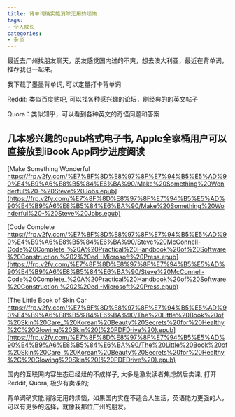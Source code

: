 ```yaml
---
title: 背单词确实能消除无用的烦恼
tags:
- 个人成长
categories:
- 杂谈
---
```


最近去广州找朋友聊天，朋友感觉国内过的不爽，想去澳大利亚，最近在背单词，推荐我也一起来。

我下载了墨墨背单词, 可以定量打卡背单词

Reddit: 类似百度贴吧, 可以找各种感兴趣的论坛，刷经典的的英文帖子 

Quora：类似知乎，可以看到各种英文的奇怪问题和答案

## 几本感兴趣的epub格式电子书, Apple全家桶用户可以直接放到iBook App同步进度阅读

[Make Something Wonderful  https://frp.v2fy.com/%E7%8F%8D%E8%97%8F%E7%94%B5%E5%AD%90%E4%B9%A6%E8%B5%84%E6%BA%90/Make%20Something%20Wonderful%20-%20Steve%20Jobs.epub](https://frp.v2fy.com/%E7%8F%8D%E8%97%8F%E7%94%B5%E5%AD%90%E4%B9%A6%E8%B5%84%E6%BA%90/Make%20Something%20Wonderful%20-%20Steve%20Jobs.epub)


[Code Complete https://frp.v2fy.com/%E7%8F%8D%E8%97%8F%E7%94%B5%E5%AD%90%E4%B9%A6%E8%B5%84%E6%BA%90/Steve%20McConnell-Code%20Complete_%20A%20Practical%20Handbook%20of%20Software%20Construction.%202%20ed.-Microsoft%20Press.epub](https://frp.v2fy.com/%E7%8F%8D%E8%97%8F%E7%94%B5%E5%AD%90%E4%B9%A6%E8%B5%84%E6%BA%90/Steve%20McConnell-Code%20Complete_%20A%20Practical%20Handbook%20of%20Software%20Construction.%202%20ed.-Microsoft%20Press.epub)


[The Little Book of Skin Car https://frp.v2fy.com/%E7%8F%8D%E8%97%8F%E7%94%B5%E5%AD%90%E4%B9%A6%E8%B5%84%E6%BA%90/The%20Little%20Book%20of%20Skin%20Care_%20Korean%20Beauty%20Secrets%20for%20Healthy%2C%20Glowing%20Skin%20(%20PDFDrive%20).epub](https://frp.v2fy.com/%E7%8F%8D%E8%97%8F%E7%94%B5%E5%AD%90%E4%B9%A6%E8%B5%84%E6%BA%90/The%20Little%20Book%20of%20Skin%20Care_%20Korean%20Beauty%20Secrets%20for%20Healthy%2C%20Glowing%20Skin%20(%20PDFDrive%20).epub)

国内的互联网内容生态已经烂的不成样子,  大多是激发读者焦虑然后卖课, 打开Reddit, Quora, 极少有卖课的;

背单词确实能消除无用的烦恼，如果国内实在不适合人生活，英语能力更强的人，可以有更多的选择，就像我那位广州的朋友。